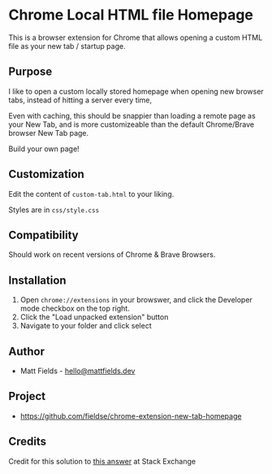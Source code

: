 # Chrome Local HTML file Homepage

This is a browser extension for Chrome that allows opening a custom HTML file as your new tab / startup page.

## Purpose
I like to open a custom locally stored homepage when opening new browser tabs, instead of hitting a server every time, 

Even with caching, this should be snappier than loading a remote page as your New Tab, and is more customizeable than the default Chrome/Brave browser New Tab page.

Build your own page!

## Customization
Edit the content of `custom-tab.html` to your liking.

Styles are in `css/style.css`


## Compatibility
Should work on recent versions of Chrome & Brave Browsers.


## Installation
1. Open `chrome://extensions` in your browswer, and click the Developer mode checkbox on the top right.
2. Click the "Load unpacked extension" button
3. Navigate to your folder and click select

## Author
- Matt Fields - hello@mattfields.dev

## Project
- https://github.com/fieldse/chrome-extension-new-tab-homepage


## Credits
Credit for this solution to [this answer](https://superuser.com/a/909595) at Stack Exchange
